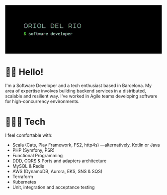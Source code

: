 <img src="https://raw.githubusercontent.com/odelrio/odelrio/master/img/banner.gif" />

# 👋🏻 Hello!

I'm a Software Developer and a tech enthusiast based in Barcelona. My area of expertise involves building backend services in a distributed, scalable and resilient way. I've worked in Agile teams developing software for high-concurrency environments.

# 👨🏻‍💻 Tech

I feel comfortable with:

- Scala (Cats, Play Framework, FS2, http4s) —alternatively, Kotlin or Java
- PHP (Symfony, PSR)
- Functional Programming
- DDD, CQRS & Ports and adapters architecture
- MySQL & Redis
- AWS (DynamoDB, Aurora, EKS, SNS & SQS)
- Terraform
- Kubernetes
- Unit, integration and acceptance testing
